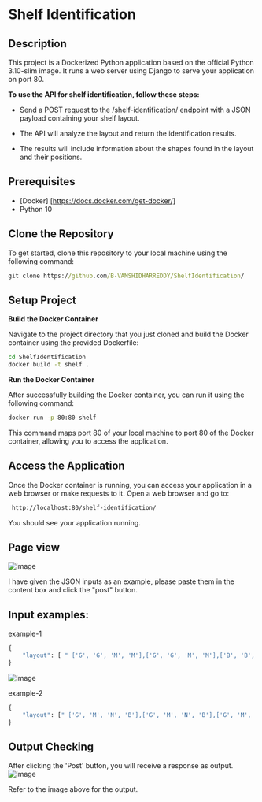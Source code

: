 # Shelf Identification

## Description

This project is a Dockerized Python application based on the official Python 3.10-slim image. It runs a web server using Django to serve your application on port 80.

**To use the API for shelf identification, follow these steps:**

- Send a POST request to the /shelf-identification/ endpoint with a JSON payload containing your shelf layout.

- The API will analyze the layout and return the identification results.

- The results will include information about the shapes found in the layout and their positions.

## Prerequisites

- [Docker] [https://docs.docker.com/get-docker/]
- Python 10

## Clone the Repository
To get started, clone this repository to your local machine using the following command:
```bat
git clone https://github.com/B-VAMSHIDHARREDDY/ShelfIdentification/
```

## Setup Project
**Build the Docker Container**

Navigate to the project directory that you just cloned and build the Docker container using the provided Dockerfile:

```bat
cd ShelfIdentification
docker build -t shelf .
```

**Run the Docker Container**

After successfully building the Docker container, you can run it using the following command:
```bat
docker run -p 80:80 shelf
```

This command maps port 80 of your local machine to port 80 of the Docker container, allowing you to access the application.

## Access the Application
Once the Docker container is running, you can access your application in a web browser or make requests to it. Open a web browser and go to:
```bat
 http://localhost:80/shelf-identification/
```
You should see your application running.

## Page view

![image](https://github.com/B-VAMSHIDHARREDDY/ShelfIdentification/assets/87815097/f6ff50ec-7392-4c72-a515-ff6cffb7b522)


I have given the JSON inputs as an example, please paste them in the content box and click the "post" button.
## Input examples:

example-1
```bat
{
    "layout": [ " ['G', 'G', 'M', 'M'],['G', 'G', 'M', 'M'],['B', 'B', 'N', 'N'],['B', 'B', 'N', 'N']" ]
}
```
![image](https://github.com/B-VAMSHIDHARREDDY/ShelfIdentification/assets/87815097/988ec6d5-be18-4bad-a30c-4c2393d1b446)

example-2
```bat
{
    "layout": [" ['G', 'M', 'N', 'B'],['G', 'M', 'N', 'B'],['G', 'M', 'N', 'B'],['G', 'M', 'N', 'B']"]
}
```

## Output Checking

After clicking the 'Post' button, you will receive a response as output.
![image](https://github.com/B-VAMSHIDHARREDDY/ShelfIdentification/assets/87815097/c5f58c8d-ef24-4538-b4ea-66d0415e685e)

Refer to the image above for the output.

